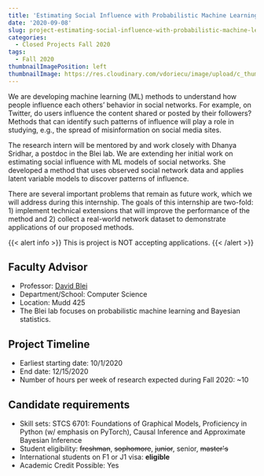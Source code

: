 ```yaml
---
title: 'Estimating Social Influence with Probabilistic Machine Learning'
date: '2020-09-08'
slug: project-estimating-social-influence-with-probabilistic-machine-learning
categories:
  - Closed Projects Fall 2020
tags:
  - Fall 2020
thumbnailImagePosition: left
thumbnailImage: https://res.cloudinary.com/vdoriecu/image/upload/c_thumb,w_200,g_face/v1579110178/construction_c6dqbd.png
---
```

We are developing machine learning (ML) methods to understand how people influence each others’ behavior in social networks. For example, on Twitter, do users influence the content shared or posted by their followers? Methods that can identify such patterns of influence will play a role in studying, e.g., the spread of misinformation on social media sites. 

<!--more-->

The research intern will be mentored by and work closely with Dhanya Sridhar, a postdoc in the Blei lab. We are extending her initial work on estimating social influence with ML models of social networks. She developed a method that uses observed social network data and applies latent variable models to discover patterns of influence. 

There are several important problems that remain as future work, which we will address during this internship.
The goals of this internship are two-fold: 1) implement technical extensions that will improve the performance of the method and 2) collect a real-world network dataset to demonstrate applications of our proposed methods.

{{< alert info >}}
This is project is NOT accepting applications.
{{< /alert >}}

## Faculty Advisor
+ Professor: [David Blei](http://www.cs.columbia.edu/~blei/)
+ Department/School: Computer Science
+ Location: Mudd 425
+ The Blei lab focuses on probabilistic machine learning and Bayesian statistics.

## Project Timeline
+ Earliest starting date: 10/1/2020
+ End date: 12/15/2020
+ Number of hours per week of research expected during Fall 2020: ~10

## Candidate requirements
+ Skill sets: STCS 6701: Foundations of Graphical Models, Proficiency in Python (w/ emphasis on PyTorch), Causal Inference and Approximate Bayesian Inference
+ Student eligibility: ~~freshman~~, ~~sophomore~~, ~~junior~~, senior, ~~master's~~
+ International students on F1 or J1 visa: **eligible**
+ Academic Credit Possible: Yes

